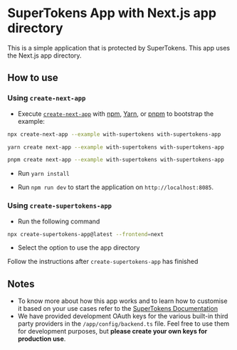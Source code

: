 # SuperTokens App with Next.js app directory

This is a simple application that is protected by SuperTokens. This app uses the Next.js app directory.

## How to use

### Using `create-next-app`

-   Execute [`create-next-app`](https://github.com/vercel/next.js/tree/canary/packages/create-next-app) with [npm](https://docs.npmjs.com/cli/init), [Yarn](https://yarnpkg.com/lang/en/docs/cli/create/), or [pnpm](https://pnpm.io) to bootstrap the example:

```bash
npx create-next-app --example with-supertokens with-supertokens-app
```

```bash
yarn create next-app --example with-supertokens with-supertokens-app
```

```bash
pnpm create next-app --example with-supertokens with-supertokens-app
```

-   Run `yarn install`

-   Run `npm run dev` to start the application on `http://localhost:8085`.

### Using `create-supertokens-app`

-   Run the following command

```bash
npx create-supertokens-app@latest --frontend=next
```

-   Select the option to use the app directory

Follow the instructions after `create-supertokens-app` has finished

## Notes

-   To know more about how this app works and to learn how to customise it based on your use cases refer to the [SuperTokens Documentation](https://supertokens.com/docs/guides)
-   We have provided development OAuth keys for the various built-in third party providers in the `/app/config/backend.ts` file. Feel free to use them for development purposes, but **please create your own keys for production use**.
